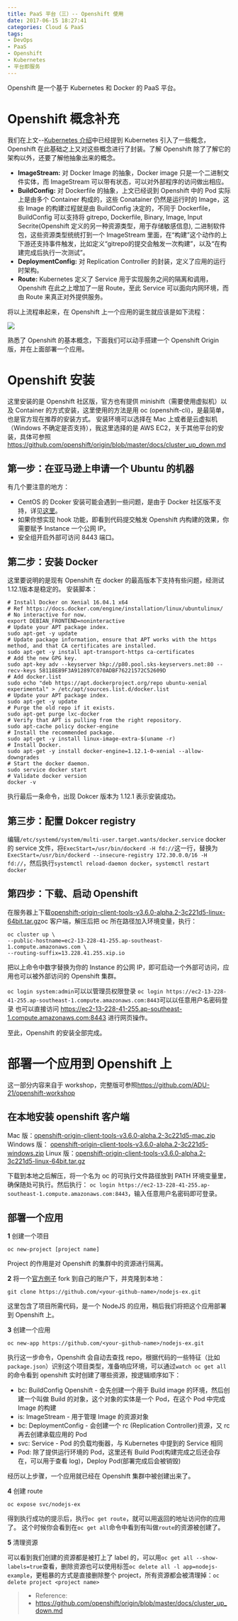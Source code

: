 ```yaml
---
title: PaaS 平台（三）-- Openshift 使用
date: 2017-06-15 18:27:41
categories: Cloud & PaaS
tags: 
- DevOps
- PaaS
- Openshift
- Kubernetes
- 平台即服务
---
```

Openshift 是一个基于 Kubernetes 和 Docker 的 PaaS 平台。

# Openshift 概念补充

我们在上文--[Kubernetes 介绍](https://www.duyidong.com/2017/06/15/kubernetes-infrastructure/)中已经提到 Kubernetes 引入了一些概念，Openshift 在此基础之上又对这些概念进行了封装。了解 Openshift 除了了解它的架构以外，还要了解他抽象出来的概念。

- **ImageStream:** 对 Docker Image 的抽象，Docker image 只是一个二进制文件实体，而 ImageStream 可以带有状态，可以对外部程序的访问做出相应。
- **BuildConfig:** 对 Dockerfile 的抽象，上文已经说到 Openshift 中的 Pod 实际上是由多个 Container 构成的，这些 Conatainer 仍然是运行时的 Image，这些 Image 的构建过程就是由 BuildConfig 决定的，不同于 Dockerfile，BuildConfig 可以支持将 gitrepo, Dockerfile, Binary, Image, Input Secrite(Openshift 定义的另一种资源类型，用于存储敏感信息), 二进制软件包，这些资源类型统统打到一个 ImageStream 里面，在“构建”这个动作的上下游还支持事件触发，比如定义“gitrepo的提交会触发一次构建”，以及“在构建完成后执行一次测试”。
- **DeploymentConfig:** 对 Replication Controller 的封装，定义了应用的运行时架构。
- **Route:** Kubernetes 定义了 Service 用于实现服务之间的隔离和调用，Openshift 在此之上增加了一层 Route，至此 Service 可以面向内网环境，而由 Route 来真正对外提供服务。

将以上流程串起来，在 Openshift 上一个应用的诞生就应该是如下流程：

![](/images/openshift_deploy_process.png)

熟悉了 Openshift 的基本概念，下面我们可以动手搭建一个 Openshift Origin 版，并在上面部署一个应用。

# Openshift 安装

这里安装的是 Openshift 社区版，官方也有提供 minishift（需要使用虚拟机）以及 Container 的方式安装，这里使用的方法是用 oc (openshift-cli)，是最简单，也是官方现在推荐的安装方式。
安装环境可以选择在 Mac 上或者是云虚拟机（Windows 不确定是否支持），我这里选择的是 AWS EC2，关于其他平台的安装，具体可参照<https://github.com/openshift/origin/blob/master/docs/cluster_up_down.md>

## 第一步：在亚马逊上申请一个 Ubuntu 的机器

有几个要注意的地方：

- CentOS 的 Dcoker 安装可能会遇到一些问题，是由于 Docker 社区版不支持，详见[这里](https://docs.docker.com/engine/installation/)。
- 如果你想实现 hook 功能，即看到代码提交触发 Openshift 内构建的效果，你需要赋予 Instance 一个公网 IP。
- 安全组开启外部可访问 8443 端口。

## 第二步：安装 Docker 

这里要说明的是现有 Openshift 在 docker 的最高版本下支持有些问题，经测试 1.12.1版本是稳定的。
安装脚本：

```
# Install Docker on Xenial 16.04.1 x64
# Ref https://docs.docker.com/engine/installation/linux/ubuntulinux/
# No interactive for now.
export DEBIAN_FRONTEND=noninteractive
# Update your APT package index.
sudo apt-get -y update
# Update package information, ensure that APT works with the https method, and that CA certificates are installed.
sudo apt-get -y install apt-transport-https ca-certificates
# Add the new GPG key.
sudo apt-key adv --keyserver hkp://p80.pool.sks-keyservers.net:80 --recv-keys 58118E89F3A912897C070ADBF76221572C52609D
# Add docker.list
sudo echo "deb https://apt.dockerproject.org/repo ubuntu-xenial experimental" > /etc/apt/sources.list.d/docker.list
# Update your APT package index.
sudo apt-get -y update
# Purge the old repo if it exists.
sudo apt-get purge lxc-docker
# Verify that APT is pulling from the right repository.
sudo apt-cache policy docker-engine
# Install the recommended package.
sudo apt-get -y install linux-image-extra-$(uname -r)
# Install Docker.
sudo apt-get -y install docker-engine=1.12.1-0~xenial --allow-downgrades
# Start the docker daemon.
sudo service docker start
# Validate docker version
docker -v
```

执行最后一条命令，出现 Dokcer 版本为 1.12.1 表示安装成功。

## 第三步：配置 Dokcer registry

编辑`/etc/systemd/system/multi-user.target.wants/docker.service` docker 的 service 文件，将`ExecStart=/usr/bin/dockerd -H fd://`这一行，替换为 `ExecStart=/usr/bin/dockerd --insecure-registry 172.30.0.0/16 -H fd://`，然后执行`systemctl reload-daemon docker`，`systemctl restart docker`

## 第四步：下载、启动 Openshift

在服务器上下载[openshift-origin-client-tools-v3.6.0-alpha.2-3c221d5-linux-64bit.tar.gz](https://github.com/openshift/origin/releases/download/v3.6.0-alpha.2/openshift-origin-client-tools-v3.6.0-alpha.2-3c221d5-linux-64bit.tar.gz)oc 客户端，解压后把 oc 所在路径加入环境变量，执行：

```
oc cluster up \
--public-hostname=ec2-13-228-41-255.ap-southeast-1.compute.amazonaws.com \
--routing-suffix=13.228.41.255.xip.io 
```

把以上命令中数字替换为你的 Instance 的公网 IP，即可启动一个外部可访问，应用也可以被外部访问的 Openshift 集群。

```oc login system:admin```可以以管理员权限登录
```oc login https://ec2-13-228-41-255.ap-southeast-1.compute.amazonaws.com:8443```可以以任意用户名密码登录
也可以直接访问 https://ec2-13-228-41-255.ap-southeast-1.compute.amazonaws.com:8443 进行网页操作。

至此，Openshift 的安装全部完成。

# 部署一个应用到 Openshift 上

这一部分内容来自于 workshop，完整版可参照<https://github.com/ADU-21/openshift-workshop>

## 在本地安装 openshift 客户端

Mac 版：[openshift-origin-client-tools-v3.6.0-alpha.2-3c221d5-mac.zip](https://github.com/openshift/origin/releases/download/v3.6.0-alpha.2/openshift-origin-client-tools-v3.6.0-alpha.2-3c221d5-mac.zip)
Windows 版： [openshift-origin-client-tools-v3.6.0-alpha.2-3c221d5-windows.zip](https://github.com/openshift/origin/releases/download/v3.6.0-alpha.2/openshift-origin-client-tools-v3.6.0-alpha.2-3c221d5-windows.zip)
Linux 版：[openshift-origin-client-tools-v3.6.0-alpha.2-3c221d5-linux-64bit.tar.gz](https://github.com/openshift/origin/releases/download/v3.6.0-alpha.2/openshift-origin-client-tools-v3.6.0-alpha.2-3c221d5-linux-64bit.tar.gz)

下载到本地之后解压，将一个名为 oc 的可执行文件路径放到 PATH 环境变量里，确保随处可执行。然后执行： ```oc login https://ec2-13-228-41-255.ap-southeast-1.compute.amazonaws.com:8443```，输入任意用户名密码即可登录。

## 部署一个应用

**1** 创建一个项目

```
oc new-project [project name]
```
Project 的作用是对 Openshift 的集群中的资源进行隔离。

**2** 将一个[官方例子](https://github.com/openshift/nodejs-ex) fork 到自己的账户下，并克隆到本地：

```
git clone https://github.com/<your-github-name>/nodejs-ex.git
```
这里包含了项目所需代码，是一个 NodeJS 的应用，稍后我们将把这个应用部署到 Openshift 上。

**3** 创建一个应用

```
oc new-app https://github.com/<your-github-name>/nodejs-ex.git
```

执行这一步命令，Openshift 会自动去查找 repo，根据代码的一些特征（比如`package.json`）识别这个项目类型，准备响应环境，可以通过```watch oc get all```的命令看到 openshift 实时创建了哪些资源，按逻辑顺序如下：

- bc: BuildConfig Openshift - 会先创建一个用于 Build image 的环境，然后创建一个叫做 Build 的对象，这个对象的实体是一个 Pod，在这个 Pod 中完成 Image 的构建
- is: ImageStream - 用于管理 Image 的资源对象
- bc: DeploymentConfig - 会创建一个 rc (Replication Controller)资源，又 rc 再去创建承载应用的 Pod
- svc: Service - Pod 的负载均衡器，与 Kubernetes 中提到的 Service 相同
- Pod: 除了提供运行环境的 Pod，这里还有 Build Pod(构建完成之后还会存在，可以用于查看 log)，Deploy Pod(部署完成后会被销毁)

经历以上步骤，一个应用就已经在 Openshift 集群中被创建出来了。

**4** 创建 route

```
oc expose svc/nodejs-ex
```

得到执行成功的提示后，执行```oc get route```，就可以用返回的地址访问你的应用了。
这个时候你会看到在```oc get all```命令中看到有叫做`route`的资源被创建了。

**5** 清理资源

可以看到我们创建的资源都是被打上了 label 的，可以用`oc get all --show-labels=true`查看，删除资源也可以使用标签```oc delete all -l app=nodejs-example```，更粗暴的方式是直接删除整个 project，所有资源都会被清理掉：`oc delete project <project name>`





> * Reference:
> * <https://github.com/openshift/origin/blob/master/docs/cluster_up_down.md>





